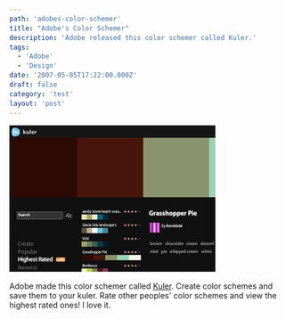 ```yaml
---
path: 'adobes-color-schemer'
title: "Adobe's Color Schemer"
description: 'Adobe released this color schemer called Kuler.'
tags:
  - 'Adobe'
  - 'Design'
date: '2007-05-05T17:22:00.000Z'
draft: false
category: 'test'
layout: 'post'
---
```


![](./kuler.gif)

Adobe made this color schemer called [Kuler](http://kuler.adobe.com/). Create color schemes and save them to your kuler. Rate other peoples' color schemes and view the highest rated ones! I love it.
